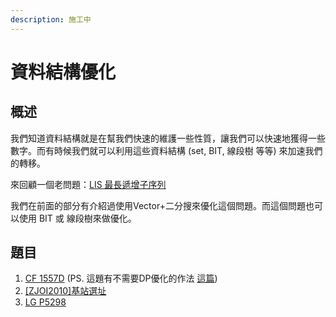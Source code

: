 ```yaml
---
description: 施工中
---
```


# 資料結構優化

## 概述

我們知道資料結構就是在幫我們快速的維護一些性質，讓我們可以快速地獲得一些數字。而有時候我們就可以利用這些資料結構 \(set, BIT, 線段樹 等等\) 來加速我們的轉移。

來回顧一個老問題：[LIS 最長遞增子序列](https://oosheepyerd79135.gitbook.io/iceylemon_cp/simple-note/dynamic-programming/dp-time/lis-and-lcs#lis-zui-chang-di-zeng-zi-xu-lie)

我們在前面的部分有介紹過使用Vector+二分搜來優化這個問題。而這個問題也可以使用 BIT 或 線段樹來做優化。



## 題目

1. [CF 1557D](https://codeforces.com/contest/1557/problem/D) \(PS. 這題有不需要DP優化的作法 [這篇](https://oosheepyerd79135.gitbook.io/iceylemon_cp/sui-bi/ti-jie/cf-1557d)\)
2. [\[ZJOI2010\]基站選址](https://www.luogu.com.cn/problem/T175821)
3. [LG P5298](https://www.luogu.com.cn/problem/P5298)

